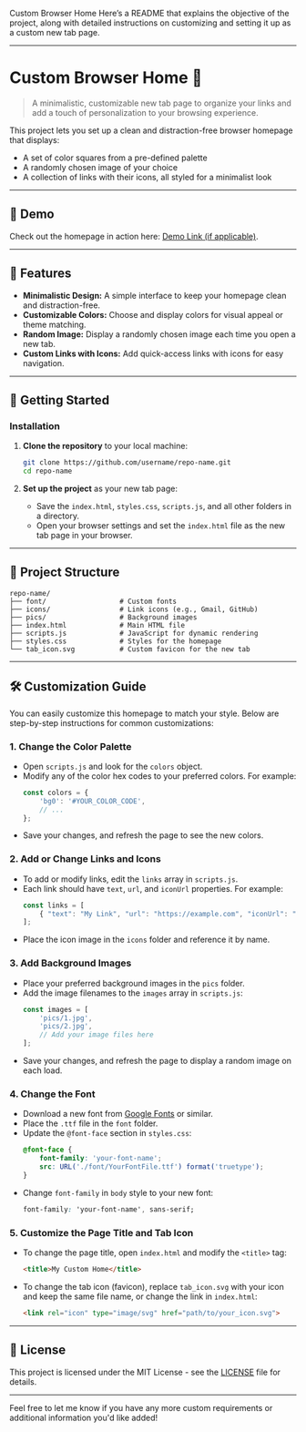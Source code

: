 Custom Browser Home
Here’s a README that explains the objective of the project, along with detailed instructions on customizing and setting it up as a custom new tab page.

---

# Custom Browser Home 🌈

> A minimalistic, customizable new tab page to organize your links and add a touch of personalization to your browsing experience.

This project lets you set up a clean and distraction-free browser homepage that displays:
- A set of color squares from a pre-defined palette
- A randomly chosen image of your choice
- A collection of links with their icons, all styled for a minimalist look

---

## 🚀 Demo

Check out the homepage in action here: [Demo Link (if applicable)](link).

---

## 🌟 Features

- **Minimalistic Design:** A simple interface to keep your homepage clean and distraction-free.
- **Customizable Colors:** Choose and display colors for visual appeal or theme matching.
- **Random Image:** Display a randomly chosen image each time you open a new tab.
- **Custom Links with Icons:** Add quick-access links with icons for easy navigation.

---

## 📖 Getting Started

### Installation

1. **Clone the repository** to your local machine:
    ```bash
    git clone https://github.com/username/repo-name.git
    cd repo-name
    ```

2. **Set up the project** as your new tab page:
   - Save the `index.html`, `styles.css`, `scripts.js`, and all other folders in a directory.
   - Open your browser settings and set the `index.html` file as the new tab page in your browser.

---

## 📂 Project Structure

```plaintext
repo-name/
├── font/                  # Custom fonts
├── icons/                 # Link icons (e.g., Gmail, GitHub)
├── pics/                  # Background images
├── index.html             # Main HTML file
├── scripts.js             # JavaScript for dynamic rendering
├── styles.css             # Styles for the homepage
└── tab_icon.svg           # Custom favicon for the new tab
```

---

## 🛠️ Customization Guide

You can easily customize this homepage to match your style. Below are step-by-step instructions for common customizations:

### 1. Change the Color Palette
- Open `scripts.js` and look for the `colors` object.
- Modify any of the color hex codes to your preferred colors. For example:
    ```javascript
    const colors = {
        'bg0': '#YOUR_COLOR_CODE',
        // ...
    };
    ```
- Save your changes, and refresh the page to see the new colors.

### 2. Add or Change Links and Icons
- To add or modify links, edit the `links` array in `scripts.js`.
- Each link should have `text`, `url`, and `iconUrl` properties. For example:
    ```javascript
    const links = [
        { "text": "My Link", "url": "https://example.com", "iconUrl": "icons/my_icon.png" }
    ];
    ```
- Place the icon image in the `icons` folder and reference it by name.

### 3. Add Background Images
- Place your preferred background images in the `pics` folder.
- Add the image filenames to the `images` array in `scripts.js`:
    ```javascript
    const images = [
        'pics/1.jpg',
        'pics/2.jpg',
        // Add your image files here
    ];
    ```
- Save your changes, and refresh the page to display a random image on each load.

### 4. Change the Font
- Download a new font from [Google Fonts](https://fonts.google.com/) or similar.
- Place the `.ttf` file in the `font` folder.
- Update the `@font-face` section in `styles.css`:
    ```css
    @font-face {
        font-family: 'your-font-name';
        src: URL('./font/YourFontFile.ttf') format('truetype');
    }
    ```
- Change `font-family` in `body` style to your new font:
    ```css
    font-family: 'your-font-name', sans-serif;
    ```

### 5. Customize the Page Title and Tab Icon
- To change the page title, open `index.html` and modify the `<title>` tag:
    ```html
    <title>My Custom Home</title>
    ```
- To change the tab icon (favicon), replace `tab_icon.svg` with your icon and keep the same file name, or change the link in `index.html`:
    ```html
    <link rel="icon" type="image/svg" href="path/to/your_icon.svg">
    ```

---

## 📜 License

This project is licensed under the MIT License - see the [LICENSE](LICENSE) file for details.

---

Feel free to let me know if you have any more custom requirements or additional information you'd like added!
